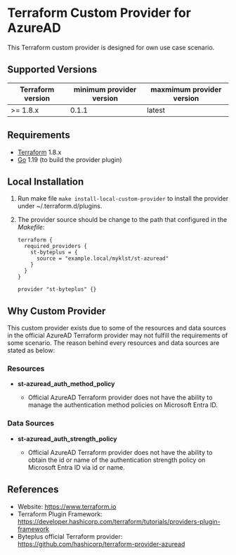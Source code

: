 Terraform Custom Provider for AzureAD
======================================

This Terraform custom provider is designed for own use case scenario.

Supported Versions
------------------

| Terraform version | minimum provider version |maxmimum provider version
| ---- | ---- | ----|
| >= 1.8.x	| 0.1.1	| latest |

Requirements
------------

-	[Terraform](https://www.terraform.io/downloads.html) 1.8.x
-	[Go](https://golang.org/doc/install) 1.19 (to build the provider plugin)

Local Installation
------------------

1. Run make file `make install-local-custom-provider` to install the provider under ~/.terraform.d/plugins.

2. The provider source should be change to the path that configured in the *Makefile*:

    ```
    terraform {
      required_providers {
        st-byteplus = {
          source = "example.local/myklst/st-azuread"
        }
      }
    }

    provider "st-byteplus" {}
    ```

Why Custom Provider
-------------------

This custom provider exists due to some of the resources and data sources in the
official AzureAD Terraform provider may not fulfill the requirements of some
scenario. The reason behind every resources and data sources are stated as below:

### Resources

- **st-azuread_auth_method_policy**

  - Official AzureAD Terraform provider does not have the ability to manage the
    authentication method policies on Microsoft Entra ID.

### Data Sources

- **st-azuread_auth_strength_policy**

  - Official AzureAD Terraform provider does not have the ability to obtain the
    id or name of the authentication strength policy on Microsoft Entra ID via
    id or name.

References
----------

- Website: https://www.terraform.io
- Terraform Plugin Framework: https://developer.hashicorp.com/terraform/tutorials/providers-plugin-framework
- Byteplus official Terraform provider: https://github.com/hashicorp/terraform-provider-azuread

